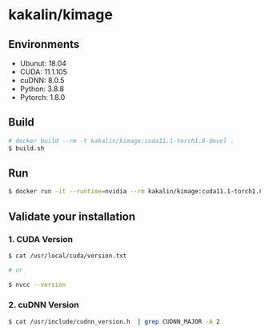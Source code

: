 # kakalin/kimage

## Environments

- Ubunut: 18.04
- CUDA: 11.1.105
- cuDNN: 8.0.5
- Python: 3.8.8
- Pytorch: 1.8.0

## Build

```bash
# docker build --rm -t kakalin/kimage:cuda11.1-torch1.8-devel .
$ build.sh
```

## Run

```bash
$ docker run -it --runtime=nvidia --rm kakalin/kimage:cuda11.1-torch1.8-devel
```

## Validate your installation

### 1. CUDA Version

```bash
$ cat /usr/local/cuda/version.txt

# or

$ nvcc --version
```

### 2. cuDNN Version

```bash
$ cat /usr/include/cudnn_version.h  | grep CUDNN_MAJOR -A 2
```
